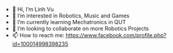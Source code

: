 - 👋 Hi, I’m Linh Vu
- 👀 I’m interested in Robotics, Music and Games
- 🌱 I’m currently learning Mechatronics in QUT
- 💞️ I’m looking to collaborate on more Robotics Projects
- 📫 How to reach me: https://www.facebook.com/profile.php?id=100014998398235


